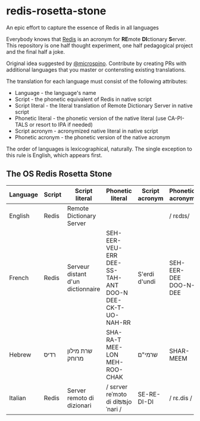 # redis-rosetta-stone
An epic effort to capture the essence of Redis in all languages

Everybody knows that [Redis](https://github.com/antirez/redis) is an acronym for **RE**mote **DI**ctionary **S**erver. This repository is one half thought experiment, one half pedagogical project and the final half a joke. 

Original idea suggested by [@microspino](https://twitter.com/microspino/status/610149923238055937). Contribute by creating PRs with additional languages that you master or contensting existing translations.

The translation for each language must consist of the following attributes:
 * Language - the language's name
 * Script - the phonetic equivalent of Redis in native script
 * Script literal - the literal translation of Remote Dictionary Server in native script
 * Phonetic literal - the phonetic version of the native literal (use CA-PI-TALS or resort to IPA if needed)
 * Script acronym - acronymized native literal in native script
 * Phonetic acronym - the phonetic version of the native acronym

The order of languages is lexicographical, naturally. The single exception to this rule is English, which appears first.

## The OS Redis Rosetta Stone
| Language | Script | Script literal           | Phonetic literal | Script acronym | Phonetic acronym
-----------|--------|--------------------------|------------------|----------------|-----------------
| English  | Redis  | Remote Dictionary Server |                  |                | / rɛdɪs/
| French   | Redis  | Serveur distant d'un dictionnaire | SEH-EER-VEU-ERR DEE-SS-TAH-ANT DOO-N DEE-CK-T-UO-NAH-RR | S'erdi d'undi | SEH-EER-DEE DOO-N-DEE
| Hebrew   | רדיס   | שרת מילון מרוחק | SHA-RA-T MEE-LON MEH-ROO-CHAK | שרמי"ם | SHAR-MEEM
| Italian  | Redis | Server remoto di dizionari | / sɛrver reˈmɔto di diʦʦjoˈnari / | SE-RE-DI-DI | / rɛ.dis / |
